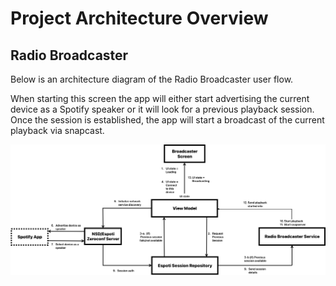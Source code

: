 # Project Architecture Overview

## Radio Broadcaster

Below is an architecture diagram of the Radio Broadcaster user flow.

When starting this screen the app will either start advertising the current device as a Spotify speaker or it will look for a previous playback session.
Once the session is established, the app will start a broadcast of the current playback via snapcast.

![Radio Broadcaster Architecture](./images/RadioBroadcasterArchitecture.png)
